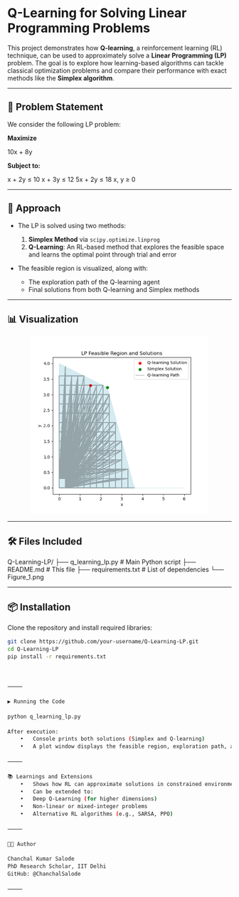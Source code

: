 # Q-Learning for Solving Linear Programming Problems

This project demonstrates how **Q-learning**, a reinforcement learning (RL) technique, can be used to approximately solve a **Linear Programming (LP)** problem. The goal is to explore how learning-based algorithms can tackle classical optimization problems and compare their performance with exact methods like the **Simplex algorithm**.

---

## 📌 Problem Statement

We consider the following LP problem:

**Maximize**

10x + 8y

**Subject to:**

x + 2y ≤ 10
x + 3y ≤ 12
5x + 2y ≤ 18
x, y ≥ 0

---

## 🚀 Approach

- The LP is solved using two methods:
  1. **Simplex Method** via `scipy.optimize.linprog`
  2. **Q-Learning**: An RL-based method that explores the feasible space and learns the optimal point through trial and error

- The feasible region is visualized, along with:
  - The exploration path of the Q-learning agent
  - Final solutions from both Q-learning and Simplex methods

---

## 📊 Visualization

<p align="center">
  <img src="Figure_1.png" alt="Feasible Region Plot" width="400">
</p>

---

## 🛠️ Files Included

Q-Learning-LP/
├── q_learning_lp.py           # Main Python script
├── README.md                  # This file
├── requirements.txt           # List of dependencies
└── Figure_1.png              

---

## 📦 Installation

Clone the repository and install required libraries:

```bash
git clone https://github.com/your-username/Q-Learning-LP.git
cd Q-Learning-LP
pip install -r requirements.txt



⸻

▶️ Running the Code

python q_learning_lp.py

After execution:
	•	Console prints both solutions (Simplex and Q-learning)
	•	A plot window displays the feasible region, exploration path, and solutions

⸻

📚 Learnings and Extensions
	•	Shows how RL can approximate solutions in constrained environments
	•	Can be extended to:
	•	Deep Q-Learning (for higher dimensions)
	•	Non-linear or mixed-integer problems
	•	Alternative RL algorithms (e.g., SARSA, PPO)

⸻

🧑‍💻 Author

Chanchal Kumar Salode
PhD Research Scholar, IIT Delhi
GitHub: @ChanchalSalode

⸻
